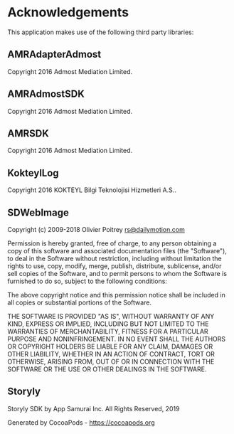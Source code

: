 # Acknowledgements
This application makes use of the following third party libraries:

## AMRAdapterAdmost

Copyright 2016
Admost Mediation Limited. 


## AMRAdmostSDK

Copyright 2016
Admost Mediation Limited. 


## AMRSDK

Copyright 2016
Admost Mediation Limited.


## KokteylLog

Copyright 2016
KOKTEYL Bilgi Teknolojisi Hizmetleri A.S.. 


## SDWebImage

Copyright (c) 2009-2018 Olivier Poitrey rs@dailymotion.com
 
Permission is hereby granted, free of charge, to any person obtaining a copy
of this software and associated documentation files (the "Software"), to deal
in the Software without restriction, including without limitation the rights
to use, copy, modify, merge, publish, distribute, sublicense, and/or sell
copies of the Software, and to permit persons to whom the Software is furnished
to do so, subject to the following conditions:
 
The above copyright notice and this permission notice shall be included in all
copies or substantial portions of the Software.
 
THE SOFTWARE IS PROVIDED "AS IS", WITHOUT WARRANTY OF ANY KIND, EXPRESS OR
IMPLIED, INCLUDING BUT NOT LIMITED TO THE WARRANTIES OF MERCHANTABILITY,
FITNESS FOR A PARTICULAR PURPOSE AND NONINFRINGEMENT. IN NO EVENT SHALL THE
AUTHORS OR COPYRIGHT HOLDERS BE LIABLE FOR ANY CLAIM, DAMAGES OR OTHER
LIABILITY, WHETHER IN AN ACTION OF CONTRACT, TORT OR OTHERWISE, ARISING FROM,
OUT OF OR IN CONNECTION WITH THE SOFTWARE OR THE USE OR OTHER DEALINGS IN
THE SOFTWARE.



## Storyly

Storyly SDK by App Samurai Inc. All Rights Reserved, 2019

Generated by CocoaPods - https://cocoapods.org
